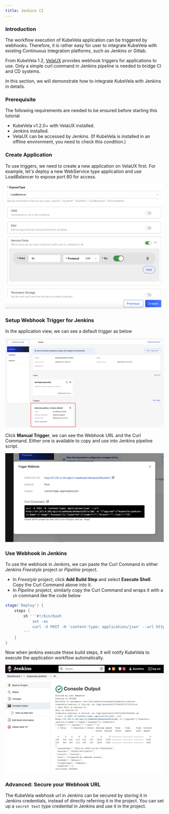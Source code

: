 ```yaml
---
title: Jenkins CI
---
```


### Introduction

The workflow execution of KubeVela application can be triggered by webhooks. Therefore, it is rather easy for user to integrate KubeVela with existing Continuous Integration platforms, such as Jenkins or Gitlab.

From KubeVela 1.2, [VelaUX](../install#2-install-velaux) provides webhook triggers for applications to use. Only a simple curl command in Jenkins pipeline is needed to bridge CI and CD systems.

In this section, we will demonstrate how to integrate KubeVela with Jenkins in details.

### Prerequisite

The following requirements are needed to be ensured before starting this tutorial
- KubeVela v1.2.0+ with VelaUX installed.
- Jenkins installed.
- VelaUX can be accessed by Jenkins. (If KubeVela is installed in an offline environment, you need to check this condition.)

### Create Application

To use triggers, we need to create a new application on VelaUX first. For example, let's deploy a new WebService type application and use LoadBalancer to expose port 80 for access.

![alt](../resources/acr-trigger-newapp.png)

### Setup Webhook Trigger for Jenkins

In the application view, we can see a default trigger as below

![alt](../resources/app-trigger.jpg)

Click **Manual Trigger**, we can see the Webhook URL and the Curl Command. Either one is available to copy and use into Jenkins pipeline script.

![alt](../resources/app-trigger-webhook.jpg)

### Use Webhook in Jenkins

To use the webhook in Jenkins, we can paste the Curl Command in either Jenkins *Freestyle* project or *Pipeline* project.
- In *Freestyle* project, click **Add Build Step** and select **Execute Shell**. Copy the Curl Command above into it.
- In *Pipeline* projetct, similarly copy the Curl Command and wraps it with a `sh` command like the code below
```groovy
stage('Deploy') {
    steps {
        sh '''#!/bin/bash
            set -ex
            curl -X POST -H 'content-type: application/json' --url http://47.251.6.101/api/v1/webhook/mbn6wckzh5lul3m2 -d '{"upgrade":{"kubevela-jenkins-ci-demo":{"image":"busybox"}},"codeInfo":{"commit":"","branch":"","user":""}}'
        '''
    }
}
```
Now when jenkins execute these build steps, it will notify KubeVela to execute the application workflow automatically.

![alt](../resources/jenkins-run.jpg)

### Advanced: Secure your Webhook URL

The KubeVela webhook url in Jenkins can be secured by storing it in Jenkins credentials, instead of directly referring it in the project. You can set up a `secret text` type credential in Jenkins and use it in the project.